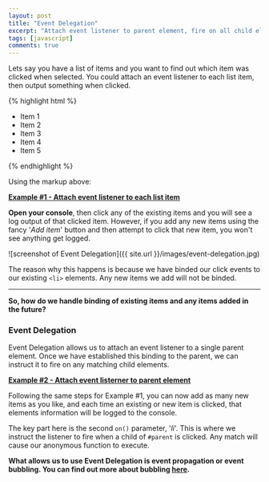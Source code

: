 ```yaml
---
layout: post
title: "Event Delegation"
excerpt: "Attach event listener to parent element, fire on all child elements that match selector"
tags: [javascript]
comments: true
---
```


Lets say you have a list of items and you want to find out which item was clicked when selected. You could attach an event listener to each list item, then output something when clicked.

{% highlight html %}
<ul id="parent">
    <li id="item-1">Item 1</li>
    <li id="item-2">Item 2</li>
    <li id="item-3">Item 3</li>
    <li id="item-4">Item 4</li>
    <li id="item-5">Item 5</li>
</ul>
{% endhighlight %}

Using the markup above:

**[Example #1 - Attach event listener to each list item](https://output.jsbin.com/rujofo)**

<script src="https://gist.github.com/greggnakamura/5828ede31d52c4d5b5b9.js?file=jquery-child-event-delegation.js"></script>

**Open your console**, then click any of the existing items and you will see a log output of that clicked item. However, if you add any new items using the fancy '*Add item*' button and then attempt to click that new item, you won't see anything get logged.

![screenshot of Event Delegation]({{ site.url }}/images/event-delegation.jpg)

The reason why this happens is because we have binded our click events to our existing `<li>` elements. Any new items we add will not be binded.

---

**So, how do we handle binding of existing items and any items added in the future?**

### Event Delegation

Event Delegation allows us to attach an event listener to a single parent element. Once we have established this binding to the parent, we can instruct it to fire on any matching child elements.

**[Example #2 - Attach event listerner to parent element](https://output.jsbin.com/kezota)**

<script src="https://gist.github.com/greggnakamura/5828ede31d52c4d5b5b9.js?file=jquery-parent-event-delegation.js"></script>

Following the same steps for Example #1, you can now add as many new items as you like, and each time an existing or new item is clicked, that elements information will be logged to the console.

The key part here is the second `on()` parameter, '*li*'. This is where we instruct the listener to fire when a child of `#parent` is clicked. Any match will cause our anonymous function to execute.

**What allows us to use Event Delegation is event propagation or event bubbling. You can find out more about bubbling [here](http://learn.jquery.com/events/event-delegation/#event-propagation).**
